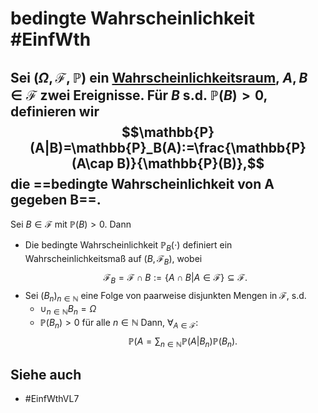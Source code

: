 # bedingte Wahrscheinlichkeit #EinfWth
Sei $(\Omega,\mathscr{F},\mathbb{P})$ ein [Wahrscheinlichkeitsraum](Einf.%20Wtheo/Definitions/Wahrscheinlichkeitsma%C3%9Fe.md), $A,B\in\mathscr{F}$ zwei Ereignisse. Für $B$ s.d. $\mathbb{P}(B)>0$, definieren wir 
$$\mathbb{P}(A|B)=\mathbb{P}_B(A):=\frac{\mathbb{P}(A\cap B)}{\mathbb{P}(B)},$$
die ==bedingte Wahrscheinlichkeit von A gegeben B==.
------------------------------------
Sei $B\in\mathscr{F}$ mit $\mathbb{P}(B)>0$. Dann
- Die bedingte Wahrscheinlichkeit $\mathbb{P}_B(\cdot)$ definiert ein Wahrscheinlichkeitsmaß auf $(B,\mathscr{F}_B)$, wobei
$$\mathscr{F}_B=\mathscr{F}\cap B:=\{A\cap B|A\in\mathscr{F}\}\subseteq \mathscr{F}.$$
- Sei $(B_n)_{n\in\mathbb{N}}$ eine Folge von paarweise disjunkten Mengen in $\mathscr{F}$, s.d.
	- $\cup_{n\in\mathbb{N}}B_n=\Omega$
	- $\mathbb{P}(B_n)>0$ für alle $n\in\mathbb{N}$
Dann, $\forall_{A\in\mathscr{F}}$:
$$\mathbb{P}(A=\sum_{n\in\mathbb{N}}\mathbb{P}(A|B_n)\mathbb{P}(B_n).$$
## Siehe auch
- #EinfWthVL7 